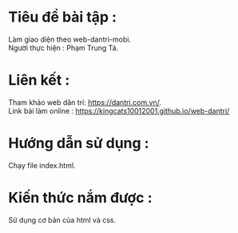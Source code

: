 # Tiêu đề bài tập :
Làm giao diện theo web-dantri-mobi. <br>
Người thực hiện : Phạm Trung Tá.
# Liên kết :
Tham khảo web dân trí: https://dantri.com.vn/. <br>
Link bài làm online : https://kingcats10012001.github.io/web-dantri/
# Hướng dẫn sử dụng :
Chạy file index.html.
# Kiến thức nắm được :
Sử dụng cơ bản của html và css.
